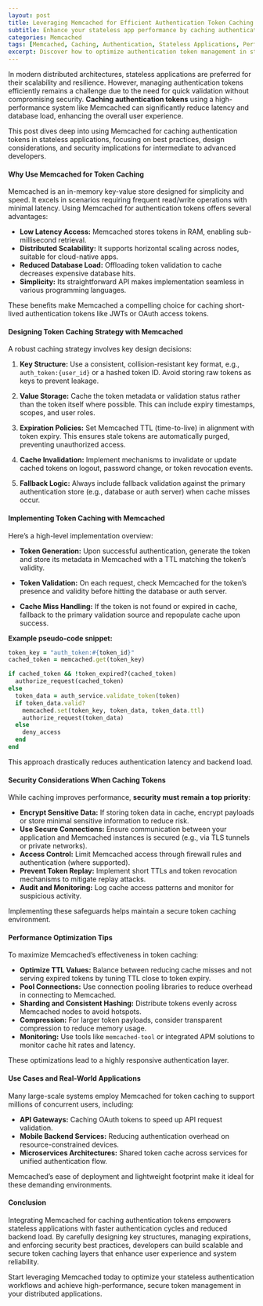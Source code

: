 ```yaml
---
layout: post
title: Leveraging Memcached for Efficient Authentication Token Caching in Stateless Applications
subtitle: Enhance your stateless app performance by caching authentication tokens with Memcached
categories: Memcached
tags: [Memcached, Caching, Authentication, Stateless Applications, Performance Optimization, Security, Distributed Systems]
excerpt: Discover how to optimize authentication token management in stateless applications using Memcached for fast, scalable, and secure caching solutions.
---
```

In modern distributed architectures, stateless applications are preferred for their scalability and resilience. However, managing authentication tokens efficiently remains a challenge due to the need for quick validation without compromising security. **Caching authentication tokens** using a high-performance system like Memcached can significantly reduce latency and database load, enhancing the overall user experience.

This post dives deep into using Memcached for caching authentication tokens in stateless applications, focusing on best practices, design considerations, and security implications for intermediate to advanced developers.

#### Why Use Memcached for Token Caching

Memcached is an in-memory key-value store designed for simplicity and speed. It excels in scenarios requiring frequent read/write operations with minimal latency. Using Memcached for authentication tokens offers several advantages:

- **Low Latency Access:** Memcached stores tokens in RAM, enabling sub-millisecond retrieval.
- **Distributed Scalability:** It supports horizontal scaling across nodes, suitable for cloud-native apps.
- **Reduced Database Load:** Offloading token validation to cache decreases expensive database hits.
- **Simplicity:** Its straightforward API makes implementation seamless in various programming languages.

These benefits make Memcached a compelling choice for caching short-lived authentication tokens like JWTs or OAuth access tokens.

#### Designing Token Caching Strategy with Memcached

A robust caching strategy involves key design decisions:

1. **Key Structure:** Use a consistent, collision-resistant key format, e.g., `auth_token:{user_id}` or a hashed token ID. Avoid storing raw tokens as keys to prevent leakage.

2. **Value Storage:** Cache the token metadata or validation status rather than the token itself where possible. This can include expiry timestamps, scopes, and user roles.

3. **Expiration Policies:** Set Memcached TTL (time-to-live) in alignment with token expiry. This ensures stale tokens are automatically purged, preventing unauthorized access.

4. **Cache Invalidation:** Implement mechanisms to invalidate or update cached tokens on logout, password change, or token revocation events.

5. **Fallback Logic:** Always include fallback validation against the primary authentication store (e.g., database or auth server) when cache misses occur.

#### Implementing Token Caching with Memcached

Here’s a high-level implementation overview:

- **Token Generation:** Upon successful authentication, generate the token and store its metadata in Memcached with a TTL matching the token’s validity.
  
- **Token Validation:** On each request, check Memcached for the token’s presence and validity before hitting the database or auth server.
  
- **Cache Miss Handling:** If the token is not found or expired in cache, fallback to the primary validation source and repopulate cache upon success.

**Example pseudo-code snippet:**

```ruby
token_key = "auth_token:#{token_id}"
cached_token = memcached.get(token_key)

if cached_token && !token_expired?(cached_token)
  authorize_request(cached_token)
else
  token_data = auth_service.validate_token(token)
  if token_data.valid?
    memcached.set(token_key, token_data, token_data.ttl)
    authorize_request(token_data)
  else
    deny_access
  end
end
```

This approach drastically reduces authentication latency and backend load.

#### Security Considerations When Caching Tokens

While caching improves performance, **security must remain a top priority**:

- **Encrypt Sensitive Data:** If storing token data in cache, encrypt payloads or store minimal sensitive information to reduce risk.
- **Use Secure Connections:** Ensure communication between your application and Memcached instances is secured (e.g., via TLS tunnels or private networks).
- **Access Control:** Limit Memcached access through firewall rules and authentication (where supported).
- **Prevent Token Replay:** Implement short TTLs and token revocation mechanisms to mitigate replay attacks.
- **Audit and Monitoring:** Log cache access patterns and monitor for suspicious activity.

Implementing these safeguards helps maintain a secure token caching environment.

#### Performance Optimization Tips

To maximize Memcached’s effectiveness in token caching:

- **Optimize TTL Values:** Balance between reducing cache misses and not serving expired tokens by tuning TTL close to token expiry.
- **Pool Connections:** Use connection pooling libraries to reduce overhead in connecting to Memcached.
- **Sharding and Consistent Hashing:** Distribute tokens evenly across Memcached nodes to avoid hotspots.
- **Compression:** For larger token payloads, consider transparent compression to reduce memory usage.
- **Monitoring:** Use tools like `memcached-tool` or integrated APM solutions to monitor cache hit rates and latency.

These optimizations lead to a highly responsive authentication layer.

#### Use Cases and Real-World Applications

Many large-scale systems employ Memcached for token caching to support millions of concurrent users, including:

- **API Gateways:** Caching OAuth tokens to speed up API request validation.
- **Mobile Backend Services:** Reducing authentication overhead on resource-constrained devices.
- **Microservices Architectures:** Shared token cache across services for unified authentication flow.

Memcached’s ease of deployment and lightweight footprint make it ideal for these demanding environments.

#### Conclusion

Integrating Memcached for caching authentication tokens empowers stateless applications with faster authentication cycles and reduced backend load. By carefully designing key structures, managing expirations, and enforcing security best practices, developers can build scalable and secure token caching layers that enhance user experience and system reliability.

Start leveraging Memcached today to optimize your stateless authentication workflows and achieve high-performance, secure token management in your distributed applications.
